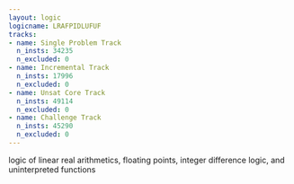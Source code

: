 ```yaml
---
layout: logic
logicname: LRAFPIDLUFUF
tracks:
- name: Single Problem Track
  n_insts: 34235
  n_excluded: 0
- name: Incremental Track
  n_insts: 17996
  n_excluded: 0
- name: Unsat Core Track
  n_insts: 49114
  n_excluded: 0
- name: Challenge Track
  n_insts: 45290
  n_excluded: 0
---
```

logic of linear real arithmetics, floating points, integer difference logic, and uninterpreted functions